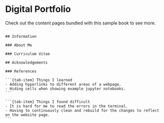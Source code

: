 # Digital Portfolio

Check out the content pages bundled with this sample book to see more.

```{tableofcontents}

## Information

### About Me

### Curriculum Vitae

## Acknowledgements

### References

```

````{tab-set}
```{tab-item} Things I learned
- Adding hyperlinks to different areas of a webpage.
- Hiding cells when showing example jupyter notebooks.
```

```{tab-item} Things I found difficult
- It is hard for me to read the errors in the terminal.
- Having to continuously clean and rebuild for the changes to reflect on the website page. 
```
````
